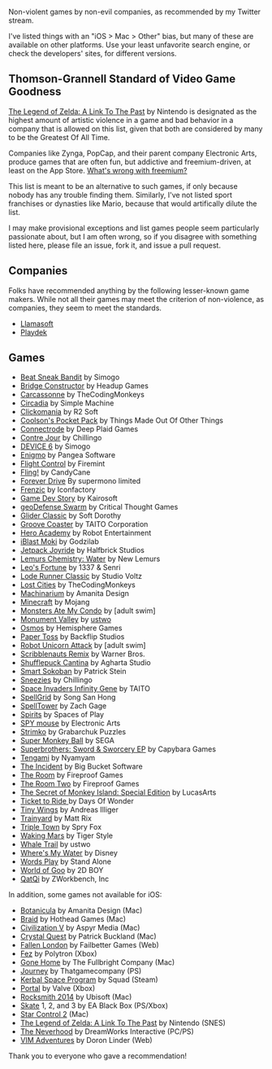 Non-violent games by non-evil companies, as recommended by my Twitter stream.

I've listed things with an "iOS > Mac > Other" bias, but many of these are available on other platforms. Use your least unfavorite search engine, or check the developers' sites, for different versions.

## Thomson-Grannell Standard of Video Game Goodness

[The Legend of Zelda: A Link To The Past](http://en.wikipedia.org/wiki/The_Legend_of_Zelda:_A_Link_to_the_Past) by Nintendo is designated as the highest amount of artistic violence in a game and bad behavior in a company that is allowed on this list, given that both are considered by many to be the Greatest Of All Time. 

Companies like Zynga, PopCap, and their parent company Electronic Arts, produce games that are often fun, but addictive and freemium-driven, at least on the App Store. [What's wrong with freemium?](http://reverttosaved.com/2013/04/26/pay-per-play-exploring-the-pros-and-cons-of-freemium-gaming-on-ios/)

This list is meant to be an alternative to such games, if only because nobody has any trouble finding them. Similarly, I've not listed sport franchises or dynasties like Mario, because that would artifically dilute the list. 

I may make provisional exceptions and list games people seem particularly passionate about, but I am often wrong, so if you disagree with something listed here, please file an issue, fork it, and issue a pull request.

## Companies

Folks have recommended anything by the following lesser-known game makers. While not all their games may meet the criterion of non-violence, as companies, they seem to meet the standards.

* [Llamasoft](http://minotaurproject.co.uk/frontpage.php)
* [Playdek](http://www.playdekgames.com)

## Games

* [Beat Sneak Bandit](http://itunes.apple.com/app/beat-sneak-bandit/id473689550?mt=8) by Simogo
* [Bridge Constructor](https://itunes.apple.com/app/bridge-constructor/id503190232?mt=8) by Headup Games
* [Carcassonne](http://itunes.apple.com/app/carcassonne/id375295479?mt=8) by TheCodingMonkeys
* [Circadia](http://itunes.apple.com/app/circadia/id489615659?mt=8) by Simple Machine
* [Clickomania](http://itunes.apple.com/app/clickomania/id357371876?mt=8) by R2 Soft
* [Coolson's Pocket Pack](https://itunes.apple.com/app/coolsons-pocket-pack/id807447730?mt=8) by Things Made Out Of Other Things
* [Connectrode](http://itunes.apple.com/app/connectrode/id438450056?mt=8) by Deep Plaid Games
* [Contre Jour](http://itunes.apple.com/app/contre-jour/id440693481?mt=8) by Chillingo
* [DEVICE 6](https://itunes.apple.com/app/device-6/id680366065?mt=8) by Simogo
* [Enigmo](http://itunes.apple.com/app/enigmo/id281736535?mt=8) by Pangea Software
* [Flight Control](http://itunes.apple.com/app/flight-control/id306220440?mt=8) by Firemint
* [Fling!](http://itunes.apple.com/app/fling!/id325815008?mt=8) by CandyCane
* [Forever Drive](http://itunes.apple.com/app/forever-drive/id442923846?mt=8) By supermono limited
* [Frenzic](http://itunes.apple.com/app/frenzic/id296581959?mt=8) by Iconfactory
* [Game Dev Story](http://itunes.apple.com/app/game-dev-story/id396085661?mt=8) by Kairosoft
* [geoDefense Swarm](http://itunes.apple.com/app/geodefense-swarm/id326563285?mt=8) by Critical Thought Games
* [Glider Classic](http://itunes.apple.com/app/glider-classic/id463484447?mt=8) by Soft Dorothy
* [Groove Coaster](http://itunes.apple.com/app/groove-coaster/id442689429?mt=8) by TAITO Corporation
* [Hero Academy](http://itunes.apple.com/app/hero-academy/id488156323?mt=8) by Robot Entertainment
* [iBlast Moki](https://itunes.apple.com/app/iblast-moki-hd/id364197277) by Godzilab
* [Jetpack Joyride](http://itunes.apple.com/app/jetpack-joyride/id457446957?mt=8) by Halfbrick Studios
* [Lemurs Chemistry: Water](https://itunes.apple.com/app/lemurs-chemistry-water/id573492466?mt=8) by New Lemurs
* [Leo's Fortune](https://itunes.apple.com/app/id830544402?mt=8) by 1337 & Senri
* [Lode Runner Classic](https://itunes.apple.com/app/lode-runner-classic/id582864706) by Studio Voltz
* [Lost Cities](https://itunes.apple.com/app/lost-cities/id465062454?mt=8) by TheCodingMonkeys
* [Machinarium](http://itunes.apple.com/app/machinarium/id459189186?mt=8) by Amanita Design
* [Minecraft](http://itunes.apple.com/app/minecraft-pocket-edition/id479516143?mt=8) by Mojang
* [Monsters Ate My Condo](http://itunes.apple.com/app/monsters-ate-my-condo/id459489208?mt=8) by [adult swim]
* [Monument Valley](https://itunes.apple.com/app/monument-valley/id728293409?mt=8) by [ustwo](http://www.monumentvalleygame.com)
* [Osmos](http://itunes.apple.com/app/osmos/id382991304?mt=8) by Hemisphere Games
* [Paper Toss](http://itunes.apple.com/app/paper-toss/id317917431?mt=8) by Backflip Studios
* [Robot Unicorn Attack](http://en.wikipedia.org/wiki/Robot_Unicorn_Attack) by [adult swim]
* [Scribblenauts Remix](https://itunes.apple.com/app/scribblenauts-remix/id444844790?mt=8) by Warner Bros.
* [Shufflepuck Cantina](https://itunes.apple.com/app/shufflepuck-cantina/id553470733?mt=8) by Agharta Studio
* [Smart Sokoban](http://itunes.apple.com/app/smart-sokoban/id294016504?mt=8) by Patrick Stein
* [Sneezies](http://itunes.apple.com/app/sneezies/id298155609?mt=8) by Chillingo
* [Space Invaders Infinity Gene](https://itunes.apple.com/en/app/space-invaders-infinity-gene/id323665063?mt=8) by TAITO
* [SpellGrid](https://itunes.apple.com/app/spellgrid+-game-many-words/id707409923?mt=8) by Song San Hong
* [SpellTower](http://itunes.apple.com/app/spelltower/id476500832?mt=8) by Zach Gage
* [Spirits](https://itunes.apple.com/app/spirits-for-ipad/id388636935?mt=8) by Spaces of Play
* [SPY mouse](http://itunes.apple.com/app/spy-mouse/id445992496?mt=8) by Electronic Arts
* [Strimko](http://itunes.apple.com/app/strimko/id328286124?mt=8) by Grabarchuk Puzzles
* [Super Monkey Ball](https://itunes.apple.com/en/app/super-monkey-ball-2-sakura/id363644188?mt=8) by SEGA 
* [Superbrothers: Sword & Sworcery EP](http://itunes.apple.com/app/superbrothers-sword-sworcery/id424912055?mt=8) by Capybara Games
* [Tengami](https://itunes.apple.com/app/tengami/id794960248?l=en&mt=8) by Nyamyam
* [The Incident](http://itunes.apple.com/app/the-incident/id385533456?mt=8) by Big Bucket Software
* [The Room](https://itunes.apple.com/app/the-room/id552039496&mt=8) by Fireproof Games
* [The Room Two](https://itunes.apple.com/app/the-room-two/id667362389?mt=8) by Fireproof Games
* [The Secret of Monkey Island: Special Edition](https://itunes.apple.com/app/secret-monkey-island-special/id324741347?mt=8) by LucasArts
* [Ticket to Ride ](http://itunes.apple.com/app/ticket-to-ride/id432504470?mt=8)by Days Of Wonder
* [Tiny Wings](http://itunes.apple.com/app/tiny-wings/id417817520?mt=8) by Andreas Illiger
* [Trainyard](http://itunes.apple.com/app/trainyard/id348719156?mt=8) by Matt Rix
* [Triple Town](http://itunes.apple.com/app/triple-town/id490532168?mt=8) by Spry Fox
* [Waking Mars](http://itunes.apple.com/app/waking-mars/id462397814?mt=8) by Tiger Style
* [Whale Trail](http://itunes.apple.com/app/whale-trail/id450163154?mt=8) by ustwo
* [Where's My Water](http://itunes.apple.com/app/wheres-my-water/id449735650?mt=8) by Disney
* [Words Play](http://itunes.apple.com/app/words-play/id446768370?mt=8) by Stand Alone
* [World of Goo](http://itunes.apple.com/app/world-of-goo-hd/id401301276?mt=8) by 2D BOY
* [QatQi](https://itunes.apple.com/us/app/qatqi/id519861748?mt=8) by ZWorkbench, Inc

In addition, some games not available for iOS:

* [Botanicula](http://itunes.apple.com/app/botanicula/id517309256?mt=12) by Amanita Design (Mac)
* [Braid](http://itunes.apple.com/app/braid/id411902645?mt=12) by Hothead Games (Mac)
* [Civilization V](https://itunes.apple.com/en/app/civilization-v-campaign-edition/id439924718?mt=12) by Aspyr Media (Mac)
* [Crystal Quest](http://macintoshgarden.org/games/crystal-quest) by Patrick Buckland (Mac)
* [Fallen London](http://www.fallenlondon.com/) by Failbetter Games (Web)
* [Fez](http://en.wikipedia.org/wiki/Fez_(video_game)) by Polytron (Xbox)
* [Gone Home](http://gonehomegame.com) by The Fullbright Company (Mac)
* [Journey](http://en.wikipedia.org/wiki/Journey_(2012_video_game)) by Thatgamecompany (PS)
* [Kerbal Space Program](https://kerbalspaceprogram.com) by Squad (Steam)
* [Portal](http://en.wikipedia.org/wiki/Portal_(video_game)) by Valve (Xbox)
* [Rocksmith 2014](http://en.wikipedia.org/wiki/Rocksmith_2014) by Ubisoft (Mac)
* [Skate](http://en.wikipedia.org/wiki/Skate_(Video_Game)) 1, 2, and 3 by EA Black Box (PS/Xbox)
* [Star Control 2](http://en.wikipedia.org/wiki/Star_Control_II) (Mac)
* [The Legend of Zelda: A Link To The Past](http://en.wikipedia.org/wiki/The_Legend_of_Zelda:_A_Link_to_the_Past) by Nintendo (SNES)
* [The Neverhood](https://en.wikipedia.org/wiki/The_Neverhood) by DreamWorks Interactive (PC/PS)
* [VIM Adventures](http://vim-adventures.com/) by Doron Linder (Web)

Thank you to everyone who gave a recommendation!
